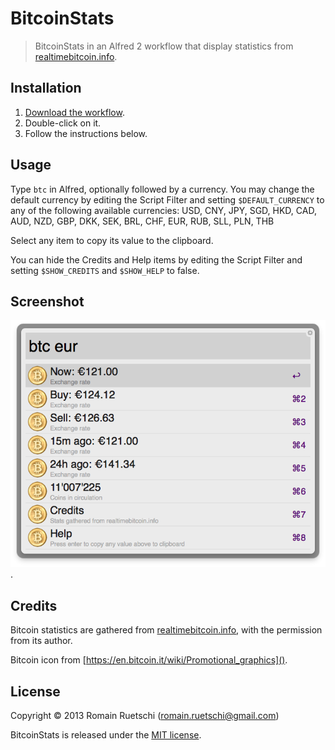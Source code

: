 # BitcoinStats

> BitcoinStats in an Alfred 2 workflow that display statistics from [realtimebitcoin.info](http://realtimebitcoin.info).

## Installation

1. [Download the workflow](https://raw.github.com/romac/Alfred-BitcoinStats/master/Bitcoin%20Stats.alfredworkflow).
2. Double-click on it.
3. Follow the instructions below.

## Usage

Type `btc` in Alfred, optionally followed by a currency.
You may change the default currency by editing the Script Filter and setting `$DEFAULT_CURRENCY` to any of the following available currencies:
	USD, CNY, JPY, SGD, HKD, CAD, AUD, NZD, GBP, DKK, SEK, BRL, CHF, EUR, RUB, SLL, PLN, THB

Select any item to copy its value to the clipboard.

You can hide the Credits and Help items by editing the Script Filter and setting `$SHOW_CREDITS` and `$SHOW_HELP` to false.

## Screenshot

![Screenshot of the "search results"](screenshot.png).

## Credits

Bitcoin statistics are gathered from [realtimebitcoin.info](http://realtimebitcoin.info), with the permission from its author.

Bitcoin icon from [https://en.bitcoin.it/wiki/Promotional_graphics]().

## License

Copyright © 2013 Romain Ruetschi (romain.ruetschi@gmail.com)

BitcoinStats is released under the [MIT license](http://romac.mit-license.org).